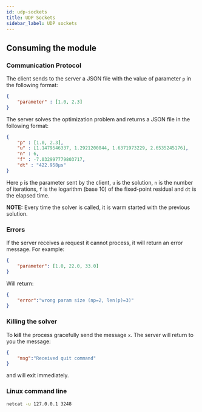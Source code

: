 ```yaml
---
id: udp-sockets
title: UDP Sockets
sidebar_label: UDP sockets
---
```


## Consuming the module 

### Communication Protocol
The client sends to the server a JSON file with the value of parameter `p` in the following format:

```json
{
	"parameter" : [1.0, 2.3]
}
```

The server solves the optimization problem and returns a JSON file in the following format:

```json
{
	"p" : [1.0, 2.3],
	"u" : [1.1479546337, 1.2921200844, 1.6371973229, 2.6535245176],
	"n" : 6,
	"f" : -7.032997779803717,
	"dt" : "422.958µs"
}
```

Here `p` is the parameter sent by the client, `u` is the solution, `n` is the number of iterations, `f` is the logarithm (base 10) of the fixed-point residual and `dt` is the elapsed time.

**NOTE:** Every time the solver is called, it is warm started with the previous solution.

### Errors
If the server receives a request it cannot process, it will return an error message. For example:

```json
{
	"parameter": [1.0, 22.0, 33.0]
}
```
Will return:

```json
{
	"error":"wrong param size (np=2, len(p)=3)"
}
```

### Killing the solver
To **kill** the process gracefully send the message `x`. The server will return to you the message:

```json
{
	"msg":"Received quit command"
}
```

and will exit immediately.


### Linux command line

```bash
netcat -u 127.0.0.1 3248
```
